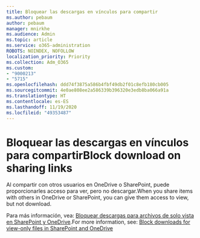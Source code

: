 ```yaml
---
title: Bloquear las descargas en vínculos para compartir
ms.author: pebaum
author: pebaum
manager: mnirkhe
ms.audience: Admin
ms.topic: article
ms.service: o365-administration
ROBOTS: NOINDEX, NOFOLLOW
localization_priority: Priority
ms.collection: Adm_O365
ms.custom:
- "9000213"
- "5715"
ms.openlocfilehash: ddd74f3875a586b4fbf49db2f01c8efb180cb005
ms.sourcegitcommit: 4e0ae808ee2a586339b396320e3edb8ba066a91a
ms.translationtype: HT
ms.contentlocale: es-ES
ms.lasthandoff: 11/19/2020
ms.locfileid: "49353487"
---
```

# <a name="block-download-on-sharing-links"></a><span data-ttu-id="bb053-102">Bloquear las descargas en vínculos para compartir</span><span class="sxs-lookup"><span data-stu-id="bb053-102">Block download on sharing links</span></span>

<span data-ttu-id="bb053-103">Al compartir con otros usuarios en OneDrive o SharePoint, puede proporcionarles acceso para ver, pero no descargar.</span><span class="sxs-lookup"><span data-stu-id="bb053-103">When you share items with others in OneDrive or SharePoint, you can give them access to view, but not download.</span></span>

<span data-ttu-id="bb053-104">Para más información, vea: [Bloquear descargas para archivos de solo vista en SharePoint y OneDrive](https://support.microsoft.com/office/block-downloads-for-view-only-files-in-sharepoint-and-onedrive-6051184b-62ac-4149-b874-13dcd40ef91e).</span><span class="sxs-lookup"><span data-stu-id="bb053-104">For more information, see: [Block downloads for view-only files in SharePoint and OneDrive](https://support.microsoft.com/office/block-downloads-for-view-only-files-in-sharepoint-and-onedrive-6051184b-62ac-4149-b874-13dcd40ef91e)</span></span>
